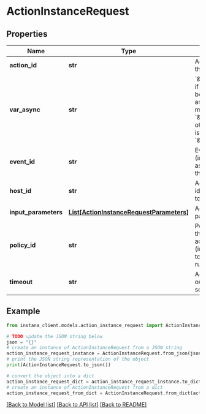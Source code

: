 # ActionInstanceRequest


## Properties

Name | Type | Description | Notes
------------ | ------------- | ------------- | -------------
**action_id** | **str** | Action identifier of the action to run. | 
**var_async** | **str** | &#x60;\&quot;true\&quot;&#x60; if the action should be run in asynchronous mode &#x60;\&quot;false\&quot;&#x60; otherwise. Default is &#x60;\&quot;true\&quot;&#x60;. | [optional] 
**event_id** | **str** | Event identifier (incident or issue) associated with the policy. | [optional] 
**host_id** | **str** | Agent host identifier on which to run the action. | 
**input_parameters** | [**List[ActionInstanceRequestParameters]**](ActionInstanceRequestParameters.md) | Action run input parameters. | [optional] 
**policy_id** | **str** | Policy identifier that associates the action trigger (incident or issue) to the action to run. | [optional] 
**timeout** | **str** | Action run time out. Default is &#x60;30 seconds&#x60;. | [optional] 

## Example

```python
from instana_client.models.action_instance_request import ActionInstanceRequest

# TODO update the JSON string below
json = "{}"
# create an instance of ActionInstanceRequest from a JSON string
action_instance_request_instance = ActionInstanceRequest.from_json(json)
# print the JSON string representation of the object
print(ActionInstanceRequest.to_json())

# convert the object into a dict
action_instance_request_dict = action_instance_request_instance.to_dict()
# create an instance of ActionInstanceRequest from a dict
action_instance_request_from_dict = ActionInstanceRequest.from_dict(action_instance_request_dict)
```
[[Back to Model list]](../README.md#documentation-for-models) [[Back to API list]](../README.md#documentation-for-api-endpoints) [[Back to README]](../README.md)


